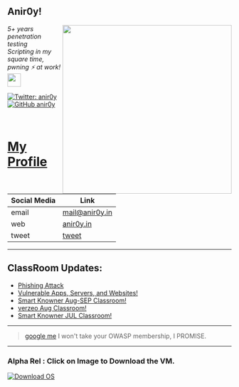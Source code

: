 <h2>Anir0y!</h2>
<img align='right' src="https://github-readme-stats.vercel.app/api?username=anir0y&show_icons=true&theme=dark" width="380">
<p><em>5+ years penetration testing<br>
  Scripting in my square time, pwning ⚡ at work!<img src="https://media.giphy.com/media/WUlplcMpOCEmTGBtBW/giphy.gif" width="30"> 
</em></p>

[![Twitter: anir0y](https://img.shields.io/twitter/follow/anir0y?style=flat-square)](https://twitter.com/anir0y)
[![GitHub anir0y](https://img.shields.io/github/followers/anir0y?label=follow%20github&style=flat-square)](https://github.com/anir0y)

<br>

# [My Profile](https://anir0y.in/refer=githubreadme)


|Social Media|Link|
|---|---|
|email | [mail@anir0y.in](mailto:mail@anir0y.in)|
|web   | [anir0y.in](https://anir0y.in)|
|tweet | [tweet](https://twitter.com/anir0y)|

---






## ClassRoom Updates:
<!-- BLOG-POST-LIST:START -->
- [Phishing Attack](https://anir0y.in/classroom/2020/08/26/Blog-02)
- [Vulnerable Apps, Servers, and Websites!](https://anir0y.in/classroom/2020/08/15/Blog-01)
- [Smart Knowner Aug-SEP Classroom!](https://anir0y.in/classroom/2020/08/12/smartknowner-AUG)
- [verzeo Aug Classroom!](https://anir0y.in/classroom/2020/08/07/verzeo-aug)
- [Smart Knowner JUL Classroom!](https://anir0y.in/classroom/2020/07/16/smartknowner-July)
<!-- BLOG-POST-LIST:END -->

---


> [google me](https://google.com/search?q=@anir0y) I won't take your OWASP membership, I PROMISE. 

---
### Alpha Rel : Click on Image to Download the VM.
[![Download OS](https://i.imgur.com/4RUjCIA.png)](https://sourceforge.net/projects/classroom-os/files/latest/download)

